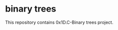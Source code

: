 <!Doctype html>
<html lang="eng">
<body>
<h1>binary trees</h1>
This repository contains 0x1D.C-Binary trees project.
</body>
</html>

